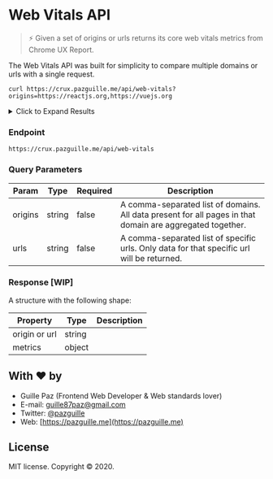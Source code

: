 # Web Vitals API
> ⚡️ Given a set of origins or urls returns its core web vitals metrics from Chrome UX Report.

The Web Vitals API was built for simplicity to compare multiple domains or urls with a single request.

```
curl https://crux.pazguille.me/api/web-vitals?origins=https://reactjs.org,https://vuejs.org
```

<details>
  <summary>Click to Expand Results</summary>

  ```json
  [
    {
      "origin": "https://reactjs.org",
      "metrics": {
        "FID": {
          "histogram": [{
            "start": 0,
            "end": 100,
            "density": 0.8992395437262332
          }, {
            "start": 100,
            "end": 300,
            "density": 0.049429657794676674
          }, {
            "start": 300,
            "density": 0.0513307984790871
          }],
          "percentiles": {
            "p75": 45
          }
        },
        "LCP": {
          "histogram": [{
            "start": 0,
            "end": 2500,
            "density": 0.9036738351254479
          }, {
            "start": 2500,
            "end": 4000,
            "density": 0.0586917562724014
          }, {
            "start": 4000,
            "density": 0.03763440860215059
          }],
          "percentiles": {
            "p75": 1582
          }
        },
        "CLS": {
          "histogram": [{
            "start": "0.00",
            "end": "0.10",
            "density": 0.9881422924901181
          }, {
            "start": "0.10",
            "end": "0.25",
            "density": 0.003952569169960473
          }, {
            "start": "0.25",
            "density": 0.007905138339920941
          }],
          "percentiles": {
            "p75": "0.04"
          }
        },
        "FCP": {
          "histogram": [{
            "start": 0,
            "end": 1000,
            "density": 0.47284060552092616
          }, {
            "start": 1000,
            "end": 3000,
            "density": 0.4639358860195905
          }, {
            "start": 3000,
            "density": 0.06322350845948325
          }],
          "percentiles": {
            "p75": 1541
          }
        }
      }
    },

    {
      "origin": "https://vuejs.org",
      "metrics": {
        "LCP": {
          "histogram": [{
            "start": 0,
            "end": 2500,
            "density": 0.8596385542168664
          }, {
            "start": 2500,
            "end": 4000,
            "density": 0.08373493975903605
          }, {
            "start": 4000,
            "density": 0.05662650602409588
          }],
          "percentiles": {
            "p75": 1711
          }
        },
        "CLS": {
          "histogram": [{
            "start": "0.00",
            "end": "0.10",
            "density": 0.654498044328552
          }, {
            "start": "0.10",
            "end": "0.25",
            "density": 0.25293350717079505
          }, {
            "start": "0.25",
            "density": 0.09256844850065184
          }],
          "percentiles": {
            "p75": "0.14"
          }
        },
        "FCP": {
          "histogram": [{
            "start": 0,
            "end": 1000,
            "density": 0.5835266821345682
          }, {
            "start": 1000,
            "end": 3000,
            "density": 0.32482598607888463
          }, {
            "start": 3000,
            "density": 0.09164733178654262
          }],
          "percentiles": {
            "p75": 1533
          }
        },
        "FID": {
          "histogram": [{
            "start": 0,
            "end": 100,
            "density": 0.9562043795620442
          }, {
            "start": 100,
            "end": 300,
            "density": 0.03284671532846716
          }, {
            "start": 300,
            "density": 0.010948905109489062
          }],
          "percentiles": {
            "p75": 21
          }
        }
      }
    }
  ]
  ```
</details>

### Endpoint
```
https://crux.pazguille.me/api/web-vitals
```

### Query Parameters

| Param  | Type    | Required | Description                                                                                                                                                  |
|--------|---------|----------|--------------------------------------------------------------------------------------------------------------------------------------------------------------|
| origins | string  | false     | A comma-separated list of domains. All data present for all pages in that domain are aggregated together.                                               |
| urls | string  | false     | A comma-separated list of specific urls. Only data for that specific url will be returned.                                               |

### Response [WIP]
A structure with the following shape:

| Property  | Type    | Description                                                                                                                                                  |
|--------|---------|--------------------------------------------------------------------------------------------------------------------------------------------------------------|
| origin or url | string  |                                                |
| metrics | object  |                                                |

## With ❤ by

- Guille Paz (Frontend Web Developer & Web standards lover)
- E-mail: [guille87paz@gmail.com](mailto:guille87paz@gmail.com)
- Twitter: [@pazguille](https://twitter.com/pazguille)
- Web: [https://pazguille.me](https://pazguille.me)

## License

MIT license. Copyright © 2020.
